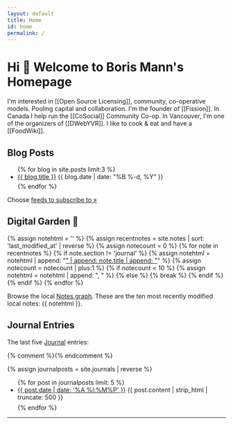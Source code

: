 ```yaml
---
layout: default
title: Home
id: home
permalink: /
---
```

<style>
  .callout {padding: 0.25em 0.25em 1em 1em; background: #f5f7ff; border-radius: 25px;}
  .wrapper {
    max-width: 46em;
  }

  a.journal-link {
    all: unset;
    cursor: pointer;
    text-decoration: underline;
    
  }
  a.journal-link::after {
    all: unset;
  }

</style>
# Hi 👋 Welcome to Boris Mann's Homepage

I'm interested in [[Open Source Licensing]], community, co-operative models. Pooling capital and collaboration. I'm the founder of [[Fission]]. In Canada I help run the [[CoSocial]] Community Co-op. In Vancouver, I'm one of the organizers of [[DWebYVR]]. I like to cook & eat and have a [[FoodWiki]].

## Blog Posts

  <ul>
    {% for blog in site.posts limit:3 %}
      <li class="blog-entry" style="margin-bottom: 5px;">
        <a class="internal-link" href="..{{ blog.url }}">{{ blog.title }}</a> <time datetime="blog.date | date_to_xmlschema">{{ blog.date | date: "%B %-d, %Y" }}</time>
      </li>
    {% endfor %}
  </ul>

  Choose <a href="/feeds/" class="internal-link">feeds to subscribe to »</a>

## Digital Garden 🌱

{% assign notehtml = '' %}
{% assign recentnotes = site.notes | sort: 'last_modified_at' | reverse %}
{% assign notecount = 0 %}
{% for note in recentnotes %}
  {% if note.section != 'journal' %}
    {% assign notehtml = notehtml | append: "<a class='internal-link' href='" | append: note.url | append: "'>" | append: note.title | append: "</a>" %}
    {% assign notecount = notecount | plus:1 %}
    {% if notecount < 10 %}
      {% assign notehtml = notehtml | append: ", " %}
    {% else %}
      {% break %}
    {% endif %}
  {% endif %}
{% endfor %}

Browse the local <a class="internal-link" href="../notes/">Notes graph</a>. These are the ten most recently modified local notes: {{ notehtml }}.

## Journal Entries

The last five [Journal](/journal) entries:

{% comment %}<!-- https://stackoverflow.com/questions/46672231/in-jekyll-how-to-show-posts-from-last-week -->{% endcomment %}

{% assign journalposts = site.journals | reverse %}

<ul>
  {% for post in journalposts limit: 5 %}
<li style="padding-bottom: 0.5em;"><a href="{{ post.url }}" class="journal-link"><time datetime="post.date | date_to_xmlschema">{{ post.date | date: '%A %l:%M%P' }}</time></a>&nbsp;{{ post.content | strip_html | truncate: 500 }}&nbsp;</li>
{% endfor %}
</ul>

<hr />

<!-- 
<a href="https://cosocial.ca/@boris" rel="me">@boris@cosocial.ca</a>
<a href="https://toolsforthought.social/@boris" rel="me">@boris@toolsforthought.social</a>
--> 
